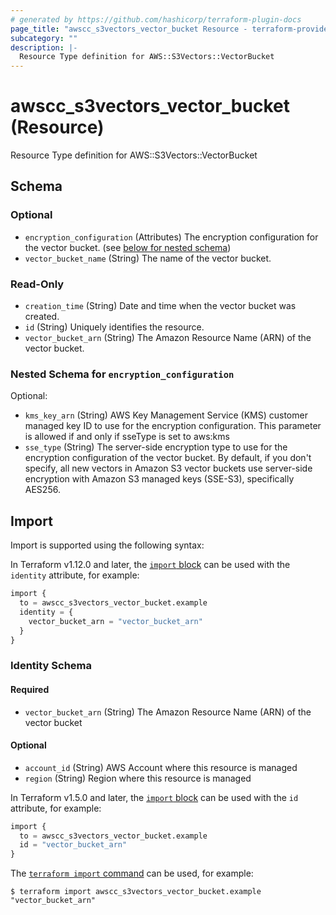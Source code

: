 ```yaml
---
# generated by https://github.com/hashicorp/terraform-plugin-docs
page_title: "awscc_s3vectors_vector_bucket Resource - terraform-provider-awscc"
subcategory: ""
description: |-
  Resource Type definition for AWS::S3Vectors::VectorBucket
---
```


# awscc_s3vectors_vector_bucket (Resource)

Resource Type definition for AWS::S3Vectors::VectorBucket



<!-- schema generated by tfplugindocs -->
## Schema

### Optional

- `encryption_configuration` (Attributes) The encryption configuration for the vector bucket. (see [below for nested schema](#nestedatt--encryption_configuration))
- `vector_bucket_name` (String) The name of the vector bucket.

### Read-Only

- `creation_time` (String) Date and time when the vector bucket was created.
- `id` (String) Uniquely identifies the resource.
- `vector_bucket_arn` (String) The Amazon Resource Name (ARN) of the vector bucket.

<a id="nestedatt--encryption_configuration"></a>
### Nested Schema for `encryption_configuration`

Optional:

- `kms_key_arn` (String) AWS Key Management Service (KMS) customer managed key ID to use for the encryption configuration. This parameter is allowed if and only if sseType is set to aws:kms
- `sse_type` (String) The server-side encryption type to use for the encryption configuration of the vector bucket. By default, if you don't specify, all new vectors in Amazon S3 vector buckets use server-side encryption with Amazon S3 managed keys (SSE-S3), specifically AES256.

## Import

Import is supported using the following syntax:

In Terraform v1.12.0 and later, the [`import` block](https://developer.hashicorp.com/terraform/language/import) can be used with the `identity` attribute, for example:

```terraform
import {
  to = awscc_s3vectors_vector_bucket.example
  identity = {
    vector_bucket_arn = "vector_bucket_arn"
  }
}
```

<!-- schema generated by tfplugindocs -->
### Identity Schema

#### Required

- `vector_bucket_arn` (String) The Amazon Resource Name (ARN) of the vector bucket

#### Optional

- `account_id` (String) AWS Account where this resource is managed
- `region` (String) Region where this resource is managed

In Terraform v1.5.0 and later, the [`import` block](https://developer.hashicorp.com/terraform/language/import) can be used with the `id` attribute, for example:

```terraform
import {
  to = awscc_s3vectors_vector_bucket.example
  id = "vector_bucket_arn"
}
```

The [`terraform import` command](https://developer.hashicorp.com/terraform/cli/commands/import) can be used, for example:

```shell
$ terraform import awscc_s3vectors_vector_bucket.example "vector_bucket_arn"
```
